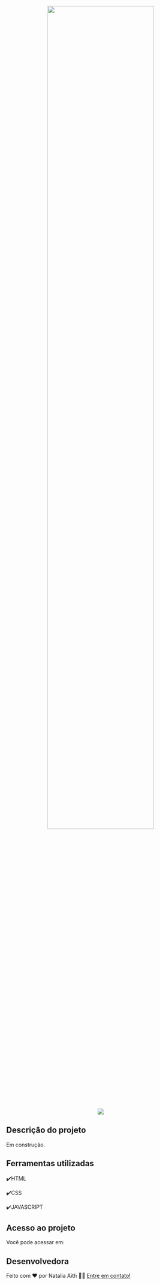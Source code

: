 <p align="center">
<img width=75% src="https://user-images.githubusercontent.com/61480327/218228450-a6c5a827-de70-451d-8df5-395f8bca3e2d.png">
</p>
<p align="center">
<img src="http://img.shields.io/static/v1?label=STATUS&message=EM+ANDAMENTO&color=GREEN&style=for-the-badge"/>
</p>


<h2>Descrição do projeto </h2>

<p>
  Em construção.
</p>

## Ferramentas utilizadas
:heavy_check_mark:HTML

:heavy_check_mark:CSS

:heavy_check_mark:JAVASCRIPT
###

## Acesso ao projeto

Você pode acessar em: 

## Desenvolvedora

Feito com ❤️ por Natalia Aith 👋🏽 [Entre em contato!](https://www.linkedin.com/in/natalia-aith)


